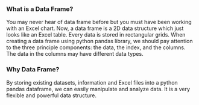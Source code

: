 ### What is a Data Frame?

You may never hear of data frame before but you must have been working with an Excel chart. Now, a data frame is a 2D data structure which just looks like an Excel table. Every data is stored in rectangular grids. When creating a data frame using python pandas library, we should pay attention to the three principle components: the data, the index, and the columns. The data in the columns may have different data types.

### Why Data Frame?

By storing existing datasets, information and Excel files into a python pandas dataframe, we can easily manipulate and analyze data. It is a very flexible and powerful data structure.




